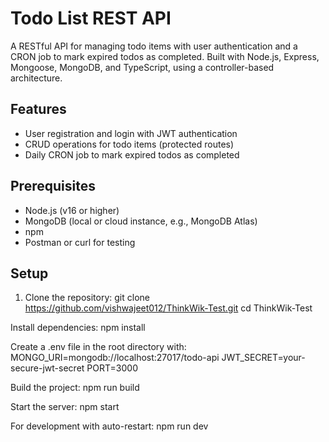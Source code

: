 # Todo List REST API

A RESTful API for managing todo items with user authentication and a CRON job to mark expired todos as completed. Built with Node.js, Express, Mongoose, MongoDB, and TypeScript, using a controller-based architecture.

## Features
- User registration and login with JWT authentication
- CRUD operations for todo items (protected routes)
- Daily CRON job to mark expired todos as completed

## Prerequisites
- Node.js (v16 or higher)
- MongoDB (local or cloud instance, e.g., MongoDB Atlas)
- npm
- Postman or curl for testing

## Setup
1. Clone the repository:
   git clone https://github.com/vishwajeet012/ThinkWik-Test.git
   cd ThinkWik-Test

Install dependencies:
npm install

Create a .env file in the root directory with:
MONGO_URI=mongodb://localhost:27017/todo-api
JWT_SECRET=your-secure-jwt-secret
PORT=3000

Build the project:
npm run build

Start the server:
npm start

For development with auto-restart:
npm run dev